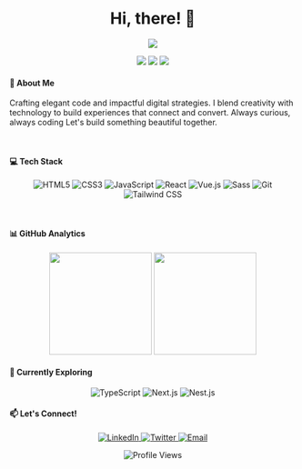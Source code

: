 <h1 align="center">Hi, there! 👋 </h1>
<p align="center">
  <img src="https://readme-typing-svg.herokuapp.com?lines=Frontend+Developer;Digital+Marketer;&center=true&width=380&height=45">
</p>
<p align="center">
  <a href="https://soimverse.qidigi.com"><img src="https://img.shields.io/badge/Website-Soimverse-blue?style=flat-square&logo=google-chrome"></a>
  <a href="https://linkedin.com/in/soim-alfath"><img src="https://img.shields.io/badge/LinkedIn-Soim-blue?style=flat-square&logo=linkedin"></a>
  <a href="mailto:soimkmpbg@gmail.com"><img src="https://img.shields.io/badge/Email-Contact_Me-blue?style=flat-square&logo=gmail"></a>
</p>
<h4>🚀 About Me</h4>
<p>
Crafting elegant code and impactful digital strategies. I blend creativity with technology to build experiences that connect and convert. Always curious, always coding
Let's build something beautiful together.
  </p>
<br/>
<h4>
  💻 Tech Stack
</h4>
<p align="center">
  <img src="https://img.shields.io/badge/HTML5-E34F26?style=for-the-badge&logo=html5&logoColor=white" alt="HTML5" />
  <img src="https://img.shields.io/badge/CSS3-1572B6?style=for-the-badge&logo=css3&logoColor=white" alt="CSS3" />
  <img src="https://img.shields.io/badge/JavaScript-F7DF1E?style=for-the-badge&logo=javascript&logoColor=black" alt="JavaScript" />
  <img src="https://img.shields.io/badge/React-20232A?style=for-the-badge&logo=react&logoColor=61DAFB" alt="React" />
  <img src="https://img.shields.io/badge/Vue.js-35495E?style=for-the-badge&logo=vue.js&logoColor=4FC08D" alt="Vue.js" />
  <img src="https://img.shields.io/badge/Sass-CC6699?style=for-the-badge&logo=sass&logoColor=white" alt="Sass" />
  <img src="https://img.shields.io/badge/Git-F05032?style=for-the-badge&logo=git&logoColor=white" alt="Git" />
  <img src="https://img.shields.io/badge/Tailwind_CSS-38B2AC?style=for-the-badge&logo=tailwind-css&logoColor=white" alt="Tailwind CSS" />
</p>
<br/>
<!-- 🌟 Highlight Proyek
<table>
  <tr>
    <td width="50%">
      <h3 align="center">Proyek 1</h3>
      <p align="center">
        <a href="https://github.com/yourusername/project1" target="_blank">
          <img src="https://via.placeholder.com/300x200?text=Proyek+1+Screenshot" width="300" alt="Proyek 1">
        </a>
        <span> <a href="https://github.com/yourusername/project1" target="_blank">
          <img src="https://img.shields.io/badge/Code-black?style=for-the-badge&logo=github" alt="GitHub Repo">
        </a> </span>
        <span> <a href="https://project1-demo.com" target="_blank">
          <img src="https://img.shields.io/badge/Live-brightgreen?style=for-the-badge&logo=googlechrome" alt="Live Demo">
        </a> </span>
        <p>Deskripsi singkat proyek dan teknologi yang digunakan.</p>
      </p>
    </td>
    <td width="50%">
      <h3 align="center">Proyek 2</h3>
      <p align="center">
        <a href="https://github.com/yourusername/project2" target="_blank">
          <img src="https://via.placeholder.com/300x200?text=Proyek+2+Screenshot" width="300" alt="Proyek 2">
        </a>
        <span> <a href="https://github.com/yourusername/project2" target="_blank">
          <img src="https://img.shields.io/badge/Code-black?style=for-the-badge&logo=github" alt="GitHub Repo">
        </a> </span>
        <span> <a href="https://project2-demo.com" target="_blank">
          <img src="https://img.shields.io/badge/Live-brightgreen?style=for-the-badge&logo=googlechrome" alt="Live Demo">
        </a> </span>
        <p>Deskripsi singkat proyek dan teknologi yang digunakan.</p>
      </p>
    </td>
  </tr>
</table> -->
<h4>📊 GitHub Analytics</h4>
<p align="center">
  <img height="180em" src="https://github-readme-stats.vercel.app/api?username=soimalfath&show_icons=true&theme=radical" />
  <img height="180em" src="https://github-readme-stats.vercel.app/api/top-langs/?username=soimalfath&layout=compact&theme=radical"/>
</p>
<h4>🌱 Currently Exploring</h4>
<p align="center">
  <img src="https://img.shields.io/badge/TypeScript-007ACC?style=for-the-badge&logo=typescript&logoColor=white" alt="TypeScript" />
  <img src="https://img.shields.io/badge/Next.js-000000?style=for-the-badge&logo=next.js&logoColor=white" alt="Next.js" />
  <img src="https://img.shields.io/badge/Nest.js-E10098?style=for-the-badge&logo=nestjs&logoColor=white" alt="Nest.js" />
</p>
<h4>📫 Let's Connect!</h4>
<p align="center">
  <a href="https://www.linkedin.com/in/soim-alfath/">
    <img src="https://img.shields.io/badge/LinkedIn-0077B5?style=for-the-badge&logo=linkedin&logoColor=white" alt="LinkedIn" />
  </a>
  <a href="https://twitter.com/mbuhsapaaaaa">
    <img src="https://img.shields.io/badge/Twitter-1DA1F2?style=for-the-badge&logo=twitter&logoColor=white" alt="Twitter" />
  </a>
  <a href="mailto:soimkmpbg@gmail.com">
    <img src="https://img.shields.io/badge/Email-D14836?style=for-the-badge&logo=gmail&logoColor=white" alt="Email" />
  </a>
</p>

<p align="center">
  <img src="https://komarev.com/ghpvc/?username=soimalfath&label=Profile%20views&color=0e75b6&style=flat" alt="Profile Views" />
</p>
